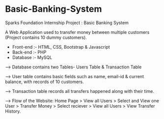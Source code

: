 # Basic-Banking-System

Sparks Foundation Internship Project : Basic Banking System

A Web Application used to transfer money between multiple customers (Project contains 10 dummy customers).
  * Front-end :- HTML, CSS, Bootstrap & Javascript 
  * Back-end :- PHP 
  * Database :- MySQL

--> Database contains two Tables- Users Table & Transaction Table

--> User table contains basic fields such as name, email-id & current balance, with records of 10 customers.

--> Transaction table records all transfers happened along with their time.

--> Flow of the Website: Home Page > View all Users > Select and View one User > Transfer Money > Select reciever > View all Users > View Transfer History.
